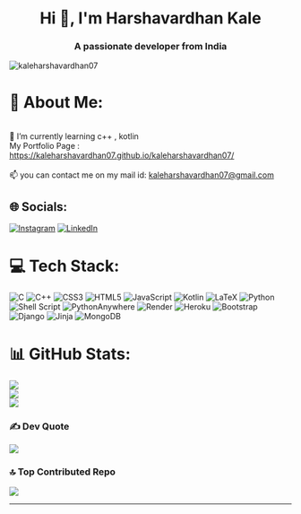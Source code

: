 <h1 align="center">Hi 👋, I'm Harshavardhan Kale</h1>
<h3 align="center">A passionate developer from India</h3>

<p align="left"> <img src="https://komarev.com/ghpvc/?username=kaleharshavardhan07&label=Profile%20views&color=0e75b6&style=flat" alt="kaleharshavardhan07" /> </p>

# 💫 About Me:
<br>🌱 I’m currently learning c++ , kotlin<br>
My Portfolio Page : https://kaleharshavardhan07.github.io/kaleharshavardhan07/ <br>
<br>📫 you can contact me on my mail id: kaleharshavardhan07@gmail.com


## 🌐 Socials:
[![Instagram](https://img.shields.io/badge/Instagram-%23E4405F.svg?logo=Instagram&logoColor=white)](https://instagram.com/kale_harshavardhan_07) [![LinkedIn](https://img.shields.io/badge/LinkedIn-%230077B5.svg?logo=linkedin&logoColor=white)](https://linkedin.com/in/harshavardhan-kale-hk07) 

# 💻 Tech Stack:

![C](https://img.shields.io/badge/c-%2300599C.svg?style=for-the-badge&logo=c&logoColor=white) ![C++](https://img.shields.io/badge/c++-%2300599C.svg?style=for-the-badge&logo=c%2B%2B&logoColor=white) ![CSS3](https://img.shields.io/badge/css3-%231572B6.svg?style=for-the-badge&logo=css3&logoColor=white) ![HTML5](https://img.shields.io/badge/html5-%23E34F26.svg?style=for-the-badge&logo=html5&logoColor=white) ![JavaScript](https://img.shields.io/badge/javascript-%23323330.svg?style=for-the-badge&logo=javascript&logoColor=%23F7DF1E) ![Kotlin](https://img.shields.io/badge/kotlin-%237F52FF.svg?style=for-the-badge&logo=kotlin&logoColor=white) ![LaTeX](https://img.shields.io/badge/latex-%23008080.svg?style=for-the-badge&logo=latex&logoColor=white) ![Python](https://img.shields.io/badge/python-3670A0?style=for-the-badge&logo=python&logoColor=ffdd54) ![Shell Script](https://img.shields.io/badge/shell_script-%23121011.svg?style=for-the-badge&logo=gnu-bash&logoColor=white) ![PythonAnywhere](https://img.shields.io/badge/pythonanywhere-%232F9FD7.svg?style=for-the-badge&logo=pythonanywhere&logoColor=151515) ![Render](https://img.shields.io/badge/Render-%46E3B7.svg?style=for-the-badge&logo=render&logoColor=white) ![Heroku](https://img.shields.io/badge/heroku-%23430098.svg?style=for-the-badge&logo=heroku&logoColor=white) ![Bootstrap](https://img.shields.io/badge/bootstrap-%238511FA.svg?style=for-the-badge&logo=bootstrap&logoColor=white) ![Django](https://img.shields.io/badge/django-%23092E20.svg?style=for-the-badge&logo=django&logoColor=white) ![Jinja](https://img.shields.io/badge/jinja-white.svg?style=for-the-badge&logo=jinja&logoColor=black) ![MongoDB](https://img.shields.io/badge/MongoDB-%234ea94b.svg?style=for-the-badge&logo=mongodb&logoColor=white)
# 📊 GitHub Stats:
![](https://github-readme-stats.vercel.app/api?username=kaleharshavardhan07&theme=dark&hide_border=false&include_all_commits=false&count_private=false)<br/>
![](https://github-readme-streak-stats.herokuapp.com/?user=kaleharshavardhan07&theme=dark&hide_border=false)<br/>
![](https://github-readme-stats.vercel.app/api/top-langs/?username=kaleharshavardhan07&theme=dark&hide_border=false&include_all_commits=false&count_private=false&layout=compact)

### ✍️  Dev Quote
![](https://quotes-github-readme.vercel.app/api?type=horizontal&theme=radical)

### 🔝 Top Contributed Repo
![](https://github-contributor-stats.vercel.app/api?username=kaleharshavardhan07&limit=5&theme=dark&combine_all_yearly_contributions=true)



---


<!-- Proudly created with GPRM ( https://gprm.itsvg.in ) -->
